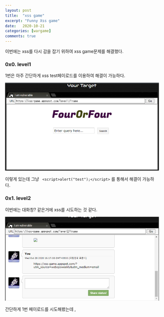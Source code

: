 ```yaml
---
layout: post
title:  "xss game"
excerpt: "Funny Xss game"
date:   2020-10-21
categories: [wargame]
comments: true
---
```


이번에는 xss를 다시 감을 잡기 위하여 xss game문제를 해결했다.

<h3> 0x0. level1</h3>

1번은 아주 간단하게 xss test페이로드를 이용하여 해결이 가능하다.

![xxs1](/img/xss1.png)

이렇게 있는데 그냥  ``` <script>alert("test");</script>``` 를 통해서 해결이 가능하다.



<h3> 0x1. level2</h3>

이번에는 대화창? 같은거에 xss를 시도하는 것 같다.

![xxs2](/img/xss2.png)

간단하게 1번 페이로드를 시도해봤는데 , <script>가 필터링 된 것을 확인했다. 그래서 그 다음으로 자주 사용하는 onmouse나, onerror를 이용했다.

``` html
<img src=image.jpg onerror=alert("test")>
```

를 이용하여 해결했다.

<h3> 0x2 level3</h3>

![xxs3](/img/xss3.png)

이미지를 누르면 frame뒤에 이미지 넘버와 주석이 붙는다.

```javascript
<script>
      function chooseTab(num) {
        // Dynamically load the appropriate image.
        var html = "Image " + parseInt(num) + "<br>";
        html += "<img src='/static/level3/cloud" + num + ".jpg' />";
        $('#tabContent').html(html);
 
        window.location.hash = num;
```

 코드를 보면 이런게 있는데 그냥 이미지 주소가 html에 들어가고 그걸  출력한다. 그래서 여기에 페이로드를 넣어봤다.

```javascript
5 'onerror='alert("test")'>
```

일부러 없는 이미지인 5를 출력하고 onerror를 통하여 alert를 실행했다.



<h3>0x3 level4</h3>

![xxs4](/img/xss4.png)

이번에는 무슨 타이머다. 코드를 보면 아래와 같다.

```html
 <body id="level4">
    <img src="/static/logos/level4.png" />
    <br>
    <img src="/static/loading.gif" onload="startTimer('{{ timer }}');" />
    <br>
    <div id="message">Your timer will execute in {{ timer }} seconds.</div>
  </body>
```

그래서 저기 {{timer}} 파트에 페이로드를 넣으면 될 것 같았다.

```javascript
3');alert('kangsecu
```

마찬가지로 이와 같은 페이로드를 넣으면 위의 코드에 들어가며 onload="startTimer('3'); alert('kangsecu');" 로 들어가서 xss 트리거가 가능하다.



<h3> 0x4 level5</h3>

![xxs5](/img/xss5.png)

5번은 코드를 확인해보면 singup을 할 때, xss트리거가 발생하는 것을 알 수 있다. 

```html
 <body id="level5">
    <img src="/static/logos/level5.png" /><br><br>
    <!-- We're ignoring the email, but the poor user will never know! -->
    Enter email: <input id="reader-email" name="email" value="">
 
    <br><br>
    <a href="{{ next }}">Next >></a>
  </body>
```

위의 코드를 보면 {{next}} 파라미터가 get으로 넘어간다. 그래서 그냥 javascript:alert("test"); 를 이용하여 해결했다.



<h3> 0x5 level6</h3>

![xxs6](/img/xss6.png)

마지막 문제다. 이 문제는 외부에서 서버를 이용하여 xss를 트리거 해야하고, location.hash를 이용해야 하는데 너무 귀찮았다.

```javascript
  // Take the value after # and use it as the gadget filename.
    function getGadgetName() { 
      return window.location.hash.substr(1) || "/static/gadget.js";
    }
```

그래서 그냥 data schema로 해결했다. ``` **data:text/html,alert(1)** ``` 

![end](/img/xssfinal.png)


